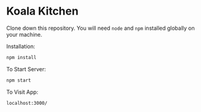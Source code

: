# Koala Kitchen

Clone down this repository. You will need `node` and `npm` installed globally on your machine.

Installation:

```bash
npm install
```

To Start Server:

```bash
npm start
```

To Visit App:

```
localhost:3000/
```
